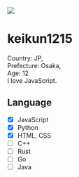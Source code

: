 ![](https://komarev.com/ghpvc/?username=keikun1215)
# keikun1215
Country: JP,  
Prefecture: Osaka,  
Age: 12  
I love JavaScript.
## Language
- [x] JavaScript
- [x] Python
- [x] HTML, CSS
- [ ] C++
- [ ] Rust
- [ ] Go
- [ ] Java

